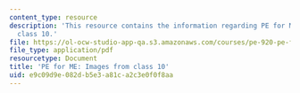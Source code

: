 ```yaml
---
content_type: resource
description: 'This resource contains the information regarding PE for ME: Images from
  class 10.'
file: https://ol-ocw-studio-app-qa.s3.amazonaws.com/courses/pe-920-pe-for-me-spring-2005/e9c09d9e082db5e3a81ca2c3e0f0f8aa_MITPE_920S05_10.pdf
file_type: application/pdf
resourcetype: Document
title: 'PE for ME: Images from class 10'
uid: e9c09d9e-082d-b5e3-a81c-a2c3e0f0f8aa
---
```

